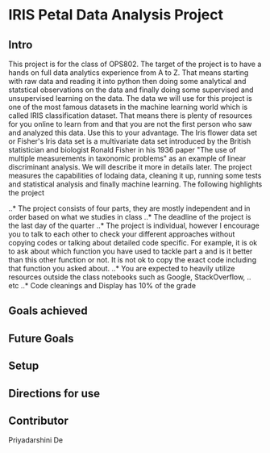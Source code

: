 # IRIS Petal Data Analysis Project

## Intro
This project is for the class of OPS802. The target of the project is to have a hands on full data analytics experience from A to Z. That means starting with raw data and reading it into python then doing some analytical and statstical observations on the data and finally doing some supervised and unsupervised learning on the data. The data we will use for this project is one of the most famous datasets in the machine learning world which is called IRIS classification dataset. That means there is plenty of resources for you online to learn from and that you are not the first person who saw and analyzed this data. Use this to your advantage. The Iris flower data set or Fisher's Iris data set is a multivariate data set introduced by the British statistician and biologist Ronald Fisher in his 1936 paper "The use of multiple measurements in taxonomic problems" as an example of linear discriminant analysis. We will describe it more in details later. The project measures the capabilities of lodaing data, cleaning it up, running some tests and statistical analysis and finally machine learning. The following highlights the project

..* The project consists of four parts, they are mostly independent and in order based on what we studies in class
..* The deadline of the project is the last day of the quarter
..* The project is individual, however I encourage you to talk to each other to check your different approaches without copying codes or talking about detailed code specific. For example, it is ok to ask about which function you have used to tackle part a and is it better than this other function or not. It is not ok to copy the exact code including that function you asked about.
..* You are expected to heavily utilize resources outside the class notebooks such as Google, StackOverflow, .. etc
..* Code cleanings and Display has 10% of the grade

## Goals achieved

## Future Goals

## Setup

## Directions for use

## Contributor
Priyadarshini De